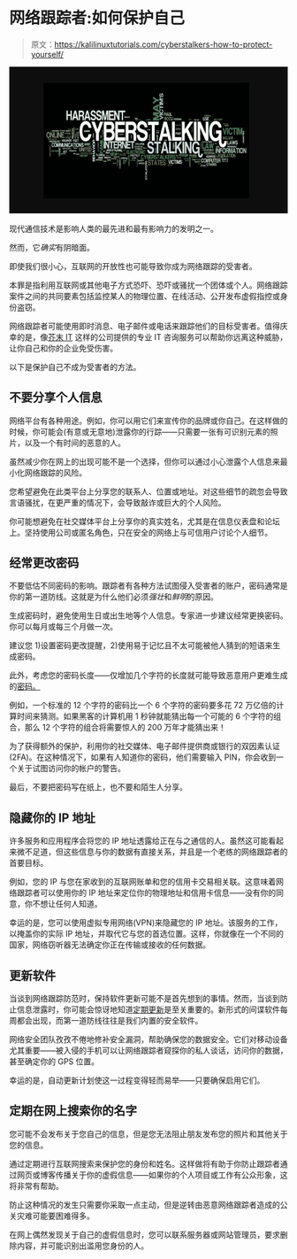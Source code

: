 # 网络跟踪者:如何保护自己

> 原文：<https://kalilinuxtutorials.com/cyberstalkers-how-to-protect-yourself/>

[![Cyberstalkers: How to Protect Yourself](img//78f7e76c863600e551d2b65eb2572539.png "Cyberstalkers: How to Protect Yourself")](https://1.bp.blogspot.com/-MGQDsm6QfgA/YP6uqOvf5UI/AAAAAAAAOKw/hd_bxslgUwwnAtBxVAyaMPsODFM9TpbPQCLcBGAsYHQ/s16000/cyberstalkers.PNG)

现代通信技术是影响人类的最先进和最有影响力的发明之一。

然而，它*确实*有阴暗面。

即使我们很小心，互联网的开放性也可能导致你成为网络跟踪的受害者。

本罪是指利用互联网或其他电子方式恐吓、恐吓或骚扰一个团体或个人。网络跟踪案件之间的共同要素包括监控某人的物理位置、在线活动、公开发布虚假指控或身份盗窃。

网络跟踪者可能使用即时消息、电子邮件或电话来跟踪他们的目标受害者。值得庆幸的是，像[芥末 IT](https://www.mustardit.co.uk/) 这样的公司提供的专业 IT 咨询服务可以帮助你远离这种威胁，让你自己和你的企业免受伤害。

以下是保护自己不成为受害者的方法。

## **不要分享个人信息**

网络平台有各种用途。例如，你可以用它们来宣传你的品牌或你自己。在这样做的时候，你可能会(有意或无意地)泄露你的行踪——只需要一张有可识别元素的照片，以及一个有时间的恶意的人。

虽然减少你在网上的出现可能不是一个选择，但你可以通过小心泄露个人信息来最小化网络跟踪的风险。

您希望避免在此类平台上分享您的联系人、位置或地址。对这些细节的疏忽会导致言语骚扰，在更严重的情况下，会导致敲诈或巨大的个人风险。

你可能想避免在社交媒体平台上分享你的真实姓名，尤其是在信息仪表盘和论坛上。坚持使用公司或匿名角色，只在安全的网络上与可信用户讨论个人细节。

## 经常更改密码

不要低估不同密码的影响。跟踪者有各种方法试图侵入受害者的账户，密码通常是你的第一道防线。这就是为什么他们必须*强壮*和*鲜明*的原因。

生成密码时，避免使用生日或出生地等个人信息。专家进一步建议经常更换密码。你可以每月或每三个月做一次。

建议您 1)设置密码更改提醒，2)使用易于记忆且不太可能被他人猜到的短语来生成密码。

此外，考虑您的密码长度——仅增加几个字符的长度就可能导致恶意用户更难生成的[密码。](https://www.scientificamerican.com/article/the-mathematics-of-hacking-passwords/)

例如，一个标准的 12 个字符的密码比一个 6 个字符的密码要多花 72 万亿倍的计算时间来猜测。如果黑客的计算机用 1 秒钟就能猜出每一个可能的 6 个字符的组合，那么 12 个字符的组合将需要惊人的 200 万年才能猜出来！

为了获得额外的保护，利用你的社交媒体、电子邮件提供商或银行的双因素认证(2FA)。在这种情况下，如果有人知道你的密码，他们需要输入 PIN，你会收到一个关于试图访问你的帐户的警告。

最后，不要把密码写在纸上，也不要和陌生人分享。

## **隐藏你的 IP 地址**

许多服务和应用程序会将您的 IP 地址透露给正在与之通信的人。虽然这可能看起来微不足道，但这些信息与你的数据有直接关系，并且是一个老练的网络跟踪者的首要目标。

例如，您的 IP 与您在家收到的互联网账单和您的信用卡交易相关联。这意味着网络跟踪者可以使用你的 IP 地址来定位你的物理地址和信用卡信息——没有你的同意，你不想让任何人知道。

幸运的是，您可以使用虚拟专用网络(VPN)来隐藏您的 IP 地址。该服务的工作，以掩盖你的实际 IP 地址，并取代它与您的首选位置。这样，你就像在一个不同的国家，网络窃听器无法确定你正在传输或接收的任何数据。

## **更新软件**

当谈到网络跟踪防范时，保持软件更新可能不是首先想到的事情。然而，当谈到防止信息泄露时，你可能会惊讶地知道[定期更新](https://www.tripwire.com/state-of-security/security-awareness/what-cyberstalking-prevent/)是至关重要的。新形式的间谍软件每周都会出现，而第一道防线往往是我们内置的安全软件。

网络安全团队孜孜不倦地修补安全漏洞，帮助确保您的数据安全。它们对移动设备尤其重要——被入侵的手机可以让网络跟踪者窥探你的私人谈话，访问你的数据，甚至确定你的 GPS 位置。

幸运的是，自动更新计划使这一过程变得轻而易举——只要确保启用它们。

## 定期在网上搜索你的名字

您可能不会发布关于您自己的信息，但是您无法阻止朋友发布您的照片和其他关于您的信息。

通过定期进行互联网搜索来保护您的身份和姓名。这样做将有助于你防止跟踪者通过网页或博客传播关于你的虚假信息——如果你的个人项目或工作有公众形象，这将非常有帮助。

防止这种情况的发生只需要你采取一点主动，但是逆转由恶意网络跟踪者造成的公关灾难可能要困难得多。

在网上偶然发现关于自己的虚假信息时，您可以联系服务器或网站管理员，要求删除内容，并可能识别出滥用您身份的人。